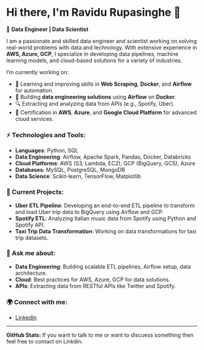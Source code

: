 # Hi there, I'm Ravidu Rupasinghe 👋

🚀 **Data Engineer | Data Scientist**

I am a passionate and skilled data engineer and scientist working on solving real-world problems with data and technology. With extensive experience in **AWS, Azure, GCP**, I specialize in developing data pipelines, machine learning models, and cloud-based solutions for a variety of industries. 

I’m currently working on:
- 🌱 Learning and improving skills in **Web Scraping**, **Docker**, and **Airflow** for automation.
- 🎯 Building **data engineering solutions** using **Airflow** on **Docker**.
- 🔍 Extracting and analyzing data from APIs (e.g., Spotify, Uber).
- 🚀 Certification in **AWS**, **Azure**, and **Google Cloud Platform** for advanced cloud services.

### ⚡ Technologies and Tools:
- **Languages**: Python, SQL
- **Data Engineering**: Airflow, Apache Spark, Pandas, Docker, Databricks
- **Cloud Platforms**: AWS (S3, Lambda, EC2), GCP (BigQuery, GCS), Azure
- **Databases**: MySQL, PostgreSQL, MongoDB
- **Data Science**: Scikit-learn, TensorFlow, Matplotlib

### 💼 Current Projects:
- **Uber ETL Pipeline**: Developing an end-to-end ETL pipeline to transform and load Uber trip data to BigQuery using Airflow and GCP.
- **Spotify ETL**: Analyzing Italian music data from Spotify using Python and Spotify API.
- **Taxi Trip Data Transformation**: Working on data transformations for taxi trip datasets.

### 💬 Ask me about:
- **Data Engineering**: Building scalable ETL pipelines, Airflow setup, data architecture.
- **Cloud**: Best practices for AWS, Azure, GCP for data solutions.
- **APIs**: Extracting data from RESTful APIs like Twitter and Spotify.

### 🌍 Connect with me:
- [LinkedIn](www.linkedin.com/in/ravidu-rupasingha-12a642283)

---

**GitHub Stats:**
If you want to talk to me or want to discuess something then feel free to contact on Linkdin.
